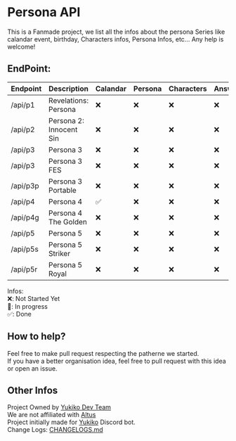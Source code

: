 # Persona API
This is a Fanmade project, we list all the infos about the persona Series like calandar event, birthday, Characters infos, Persona Infos, etc...
Any help is welcome!

## EndPoint: 
| Endpoint | Description | Calandar | Persona | Characters | Answer | Status | Assigned |
| --- | --- | --- | --- | --- | --- | --- | --- |
/api/p1 | Revelations: Persona | ❌ | ❌ | ❌ | ❌ | ❌ | ❌ |
/api/p2 | Persona 2: Innocent Sin | ❌ | ❌ | ❌ | ❌ | ❌ | ❌ |
/api/p3 | Persona 3 | ❌ | ❌ | ❌ | ❌ | ❌ | ❌ |
/api/p3 | Persona 3 FES | ❌ | ❌ | ❌ | ❌ | ❌ | ❌ |
/api/p3p | Persona 3 Portable | ❌ | ❌ | ❌ | ❌ | ❌ | ❌ |
/api/p4 | Persona 4 | ✅ | ❌ | ❌ | ❌ | 🔁 | ![](https://i.imgur.com/5QstBGB.jpg) |
/api/p4g | Persona 4 The Golden | ❌ | ❌ | ❌ | ❌ | ❌ | ❌ |
/api/p5 | Persona 5 | ❌ | ❌ | ❌ | ❌ | ❌ | ❌ |
/api/p5s | Persona 5 Striker | ❌ | ❌ | ❌ | ❌ | ❌ | ❌ |
/api/p5r | Persona 5 Royal | ❌ | ❌ | ❌ | ❌ | ❌ | ❌ |
  
Infos:   
❌: Not Started Yet  
🔁: In progress  
✅: Done  

## How to help?  
Feel free to make pull request respecting the patherne we started.  
If you have a better organisation idea, feel free to pull request with this idea or open an issue.

## Other Infos

Project Owned by [Yukiko Dev Team](https://github.com/Yukiko-Dev-Team)  
We are not affiliated with [Altus](https://atlus.com/)  
Project initially made for [Yukiko](https://Yukiko.app) Discord bot.  
Change Logs: [CHANGELOGS.md](https://github.com/Asthriona/Persona-API/blob/master/CHANGELOGS.mg)
